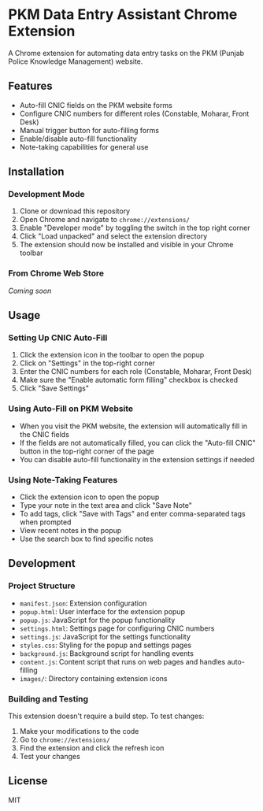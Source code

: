 # PKM Data Entry Assistant Chrome Extension

A Chrome extension for automating data entry tasks on the PKM (Punjab Police Knowledge Management) website.

## Features

- Auto-fill CNIC fields on the PKM website forms
- Configure CNIC numbers for different roles (Constable, Moharar, Front Desk)
- Manual trigger button for auto-filling forms
- Enable/disable auto-fill functionality
- Note-taking capabilities for general use

## Installation

### Development Mode

1. Clone or download this repository
2. Open Chrome and navigate to `chrome://extensions/`
3. Enable "Developer mode" by toggling the switch in the top right corner
4. Click "Load unpacked" and select the extension directory
5. The extension should now be installed and visible in your Chrome toolbar

### From Chrome Web Store

*Coming soon*

## Usage

### Setting Up CNIC Auto-Fill

1. Click the extension icon in the toolbar to open the popup
2. Click on "Settings" in the top-right corner
3. Enter the CNIC numbers for each role (Constable, Moharar, Front Desk)
4. Make sure the "Enable automatic form filling" checkbox is checked
5. Click "Save Settings"

### Using Auto-Fill on PKM Website

- When you visit the PKM website, the extension will automatically fill in the CNIC fields
- If the fields are not automatically filled, you can click the "Auto-fill CNIC" button in the top-right corner of the page
- You can disable auto-fill functionality in the extension settings if needed

### Using Note-Taking Features

- Click the extension icon to open the popup
- Type your note in the text area and click "Save Note"
- To add tags, click "Save with Tags" and enter comma-separated tags when prompted
- View recent notes in the popup
- Use the search box to find specific notes

## Development

### Project Structure

- `manifest.json`: Extension configuration
- `popup.html`: User interface for the extension popup
- `popup.js`: JavaScript for the popup functionality
- `settings.html`: Settings page for configuring CNIC numbers
- `settings.js`: JavaScript for the settings functionality
- `styles.css`: Styling for the popup and settings pages
- `background.js`: Background script for handling events
- `content.js`: Content script that runs on web pages and handles auto-filling
- `images/`: Directory containing extension icons

### Building and Testing

This extension doesn't require a build step. To test changes:

1. Make your modifications to the code
2. Go to `chrome://extensions/`
3. Find the extension and click the refresh icon
4. Test your changes

## License

MIT